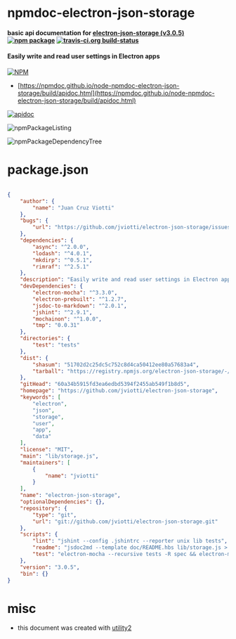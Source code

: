 # npmdoc-electron-json-storage

#### basic api documentation for  [electron-json-storage (v3.0.5)](https://github.com/jviotti/electron-json-storage)  [![npm package](https://img.shields.io/npm/v/npmdoc-electron-json-storage.svg?style=flat-square)](https://www.npmjs.org/package/npmdoc-electron-json-storage) [![travis-ci.org build-status](https://api.travis-ci.org/npmdoc/node-npmdoc-electron-json-storage.svg)](https://travis-ci.org/npmdoc/node-npmdoc-electron-json-storage)

#### Easily write and read user settings in Electron apps

[![NPM](https://nodei.co/npm/electron-json-storage.png?downloads=true&downloadRank=true&stars=true)](https://www.npmjs.com/package/electron-json-storage)

- [https://npmdoc.github.io/node-npmdoc-electron-json-storage/build/apidoc.html](https://npmdoc.github.io/node-npmdoc-electron-json-storage/build/apidoc.html)

[![apidoc](https://npmdoc.github.io/node-npmdoc-electron-json-storage/build/screenCapture.buildCi.browser.%252Ftmp%252Fbuild%252Fapidoc.html.png)](https://npmdoc.github.io/node-npmdoc-electron-json-storage/build/apidoc.html)

![npmPackageListing](https://npmdoc.github.io/node-npmdoc-electron-json-storage/build/screenCapture.npmPackageListing.svg)

![npmPackageDependencyTree](https://npmdoc.github.io/node-npmdoc-electron-json-storage/build/screenCapture.npmPackageDependencyTree.svg)



# package.json

```json

{
    "author": {
        "name": "Juan Cruz Viotti"
    },
    "bugs": {
        "url": "https://github.com/jviotti/electron-json-storage/issues"
    },
    "dependencies": {
        "async": "^2.0.0",
        "lodash": "^4.0.1",
        "mkdirp": "^0.5.1",
        "rimraf": "^2.5.1"
    },
    "description": "Easily write and read user settings in Electron apps",
    "devDependencies": {
        "electron-mocha": "^3.3.0",
        "electron-prebuilt": "^1.2.7",
        "jsdoc-to-markdown": "^2.0.1",
        "jshint": "^2.9.1",
        "mochainon": "^1.0.0",
        "tmp": "0.0.31"
    },
    "directories": {
        "test": "tests"
    },
    "dist": {
        "shasum": "51702d2c25dc5c752c8d4ca50412ee80a57683a4",
        "tarball": "https://registry.npmjs.org/electron-json-storage/-/electron-json-storage-3.0.5.tgz"
    },
    "gitHead": "60a34b5915fd3ea6edbd5394f2455ab549f1b8d5",
    "homepage": "https://github.com/jviotti/electron-json-storage",
    "keywords": [
        "electron",
        "json",
        "storage",
        "user",
        "app",
        "data"
    ],
    "license": "MIT",
    "main": "lib/storage.js",
    "maintainers": [
        {
            "name": "jviotti"
        }
    ],
    "name": "electron-json-storage",
    "optionalDependencies": {},
    "repository": {
        "type": "git",
        "url": "git://github.com/jviotti/electron-json-storage.git"
    },
    "scripts": {
        "lint": "jshint --config .jshintrc --reporter unix lib tests",
        "readme": "jsdoc2md --template doc/README.hbs lib/storage.js > README.md",
        "test": "electron-mocha --recursive tests -R spec && electron-mocha --renderer --recursive tests -R spec"
    },
    "version": "3.0.5",
    "bin": {}
}
```



# misc
- this document was created with [utility2](https://github.com/kaizhu256/node-utility2)
